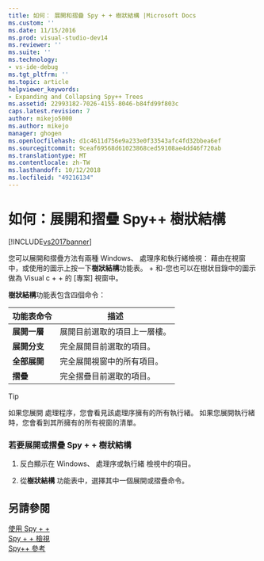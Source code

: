 ```yaml
---
title: 如何： 展開和摺疊 Spy + + 樹狀結構 |Microsoft Docs
ms.custom: ''
ms.date: 11/15/2016
ms.prod: visual-studio-dev14
ms.reviewer: ''
ms.suite: ''
ms.technology:
- vs-ide-debug
ms.tgt_pltfrm: ''
ms.topic: article
helpviewer_keywords:
- Expanding and Collapsing Spy++ Trees
ms.assetid: 22993182-7026-4155-8046-b84fd99f803c
caps.latest.revision: 7
author: mikejo5000
ms.author: mikejo
manager: ghogen
ms.openlocfilehash: d1c4611d756e9a233e0f33543afc4fd32bbea6ef
ms.sourcegitcommit: 9ceaf69568d61023868ced59108ae4dd46f720ab
ms.translationtype: MT
ms.contentlocale: zh-TW
ms.lasthandoff: 10/12/2018
ms.locfileid: "49216134"
---
```

# <a name="how-to-expand-and-collapse-spy-trees"></a>如何：展開和摺疊 Spy++ 樹狀結構
[!INCLUDE[vs2017banner](../includes/vs2017banner.md)]

您可以展開和摺疊方法有兩種 Windows、 處理序和執行緒檢視： 藉由在視窗中，或使用的圖示上按一下**樹狀結構**功能表。 + 和-您也可以在樹狀目錄中的圖示做為 Visual c + + 的 [專案] 視窗中。  
  
 **樹狀結構**功能表包含四個命令：  
  
|功能表命令|描述|  
|------------------|-----------------|  
|**展開一層**|展開目前選取的項目上一層樓。|  
|**展開分支**|完全展開目前選取的項目。|  
|**全部展開**|完全展開視窗中的所有項目。|  
|**摺疊**|完全摺疊目前選取的項目。|  
  
> [!TIP]
>  如果您展開 處理程序，您會看見該處理序擁有的所有執行緒。 如果您展開執行緒時，您會看到其所擁有的所有視窗的清單。  
  
### <a name="to-expand-or-collapse-spy-trees"></a>若要展開或摺疊 Spy + + 樹狀結構  
  
1.  反白顯示在 Windows、 處理序或執行緒 檢視中的項目。  
  
2.  從**樹狀結構** 功能表中，選擇其中一個展開或摺疊命令。  
  
## <a name="see-also"></a>另請參閱  
 [使用 Spy + +](../debugger/using-spy-increment.md)   
 [Spy + + 檢視](../debugger/spy-increment-views.md)   
 [Spy++ 參考](../debugger/spy-increment-reference.md)



